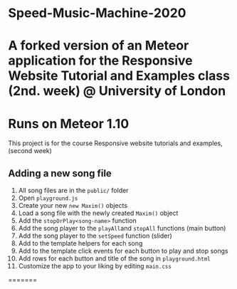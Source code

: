# Speed-Music-Machine-2020
# A forked version of an Meteor application for the Responsive Website Tutorial and Examples class (2nd. week) @ University of London
# Runs on Meteor 1.10

This project is for the course Responsive website tutorials and examples, (second week)

## Adding a new song file

1. All song files are in the `public/` folder
2. Open `playground.js`
3. Create your new `new Maxim()` objects
4. Load a song file with the newly created `Maxim()` object
5. Add the `stopOrPlay<song-name>` function
6. Add the song player to the `playAll`and `stopAll` functions (main button)
7. Add the song player to the `setSpeed` function (slider)
8. Add to the template helpers for each song
9. Add to the template click events for each button to play and stop songs
10. Add rows for each button and title of the song in `playground.html`
12. Customize the app to your liking by editing `main.css`

=======
